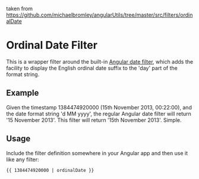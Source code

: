 taken from https://github.com/michaelbromley/angularUtils/tree/master/src/filters/ordinalDate

# Ordinal Date Filter

This is a wrapper filter around the built-in [Angular date filter](http://docs.angularjs.org/api/ng.filter:date),
which adds the facility to display the English ordinal date suffix to the 'day' part of the format string.

## Example

Given the timestamp 1384474920000 (15th November 2013, 00:22:00), and the date format string 'd MM yyyy',
the regular Angular date filter will return '15 November 2013'. This filter will return '15th November 2013'. Simple.

## Usage

Include the filter definition somewhere in your Angular app and then use it like any filter:

    {{ 1384474920000 | ordinalDate }}
